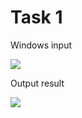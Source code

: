 Task 1
====================

Windows input 

![](https://github.com/DzmitrySiarheyeu/Epam/Second-chapter-of-the-course/blob/main/One-dimensional%20arrays/Task%201/img/1.PNG)

Output result

![](https://github.com/DzmitrySiarheyeu/Epam/Second-chapter-of-the-course/blob/main/One-dimensional%20arrays/Task%201/img/2.PNG)
